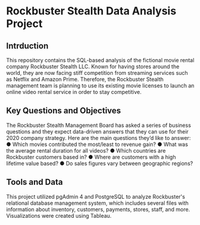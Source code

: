# Rockbuster Stealth Data Analysis Project

## Intrduction
This repository contains the SQL-based analysis of the fictional movie rental company Rockbuster Stealth LLC. Known for having stores around the world, they are now  facing stiff competition from streaming services such as Netflix and Amazon Prime. Therefore, the Rockbuster Stealth management team is planning to use its existing movie licenses to
launch an online video rental service in order to stay competitive.

## Key Questions and Objectives
The Rockbuster Stealth Management Board has asked a series of business questions and
they expect data-driven answers that they can use for their 2020 company strategy. Here are
the main questions they’d like to answer:
● Which movies contributed the most/least to revenue gain?
● What was the average rental duration for all videos?
● Which countries are Rockbuster customers based in?
● Where are customers with a high lifetime value based?
● Do sales figures vary between geographic regions?

## Tools and Data
This project utilized pgAdmin 4 and PostgreSQL to analyze Rockbuster's relational database management system, which includes several files with information about inventory, customers, payments, stores, staff, and more. Visualizations were created using Tableau.

